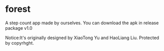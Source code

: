 # forest

A step count app made by ourselves. You can download the apk in release package v1.0



Notice:It's originally designed by XiaoTong Yu and HaoLiang Liu. Protected by copyrhght.
